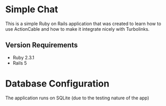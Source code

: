 # Simple Chat

This is a simple Ruby on Rails application that was created to learn how to use
ActionCable and how to make it integrate nicely with Turbolinks.

## Version Requirements

- Ruby 2.3.1
- Rails 5

# Database Configuration

The application runs on SQLite (due to the testing nature of the app)
